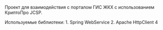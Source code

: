 Проект для взаимодействия с порталом ГИС ЖКХ с использованием КриптоПро JCSP.

Используемые библиотеки:
    1. Spring WebService
    2. Apache HttpClient 4
    
